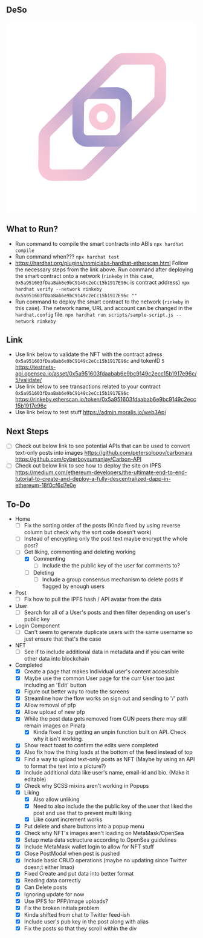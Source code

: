 ## DeSo
![IMG](./public/images/Logo.png)
## What to Run?
- Run command to compile the smart contracts into ABIs
    `npx hardhat compile`
- Run command when???
    `npx hardhat test`
- https://hardhat.org/plugins/nomiclabs-hardhat-etherscan.html
    Follow the necessary steps from the link above.
    Run command after deploying the smart contract onto a network (`rinkeby` in this case, `0x5a951603fDaaBab6e9bC9149c2eCc15b1917E96c` is contract address)
    `npx hardhat verify --network rinkeby 0x5a951603fDaaBab6e9bC9149c2eCc15b1917E96c ""`
- Run command to deploy the smart contract to the network (`rinkeby` in this case). The network name, URL and account can be changed in the `hardhat.config` file.
    `npx hardhat run scripts/sample-script.js --network rinkeby`
## Link
- Use link below to validate the NFT with the contract adress `0x5a951603fDaaBab6e9bC9149c2eCc15b1917E96c` and tokenID `5`
    https://testnets-api.opensea.io/asset/0x5a951603fdaabab6e9bc9149c2ecc15b1917e96c/5/validate/
- Use link below to see transactions related to your contract `0x5a951603fDaaBab6e9bC9149c2eCc15b1917E96c`
    https://rinkeby.etherscan.io/token/0x5a951603fdaabab6e9bc9149c2ecc15b1917e96c
- Use link below to test stuff
    https://admin.moralis.io/web3Api
## Next Steps
-   [ ] Check out below link to see potential APIs that can be used to convert text-only posts into images
        https://github.com/petersolopov/carbonara
        https://github.com/cyberboysumanjay/Carbon-API
-   [ ] Check out below link to see how to deploy the site on IPFS
        https://medium.com/ethereum-developers/the-ultimate-end-to-end-tutorial-to-create-and-deploy-a-fully-descentralized-dapp-in-ethereum-18f0cf6d7e0e
## To-Do
* Home
    - [ ] Fix the sorting order of the posts (Kinda fixed by using reverse column but check why the sort code doesn't work)
    - [ ] Instead of encrypting only the post text maybe encrypt the whole post?
    - [ ] Get liking, commenting and deleting working
        - [x] Commenting
            - [ ] Include the the public key of the user for comments to?
        - [ ] Deleting
            - [ ] Include a group consensus mechanism to delete posts if flagged by enough users
* Post
    - [ ] Fix how to pull the IPFS hash / API avatar from the data
* User
    - [ ] Search for all of a User's posts and then filter depending on user's public key
* Login Component
    - [ ] Can't seem to generate duplicate users with the same username so just ensure that that's the case
* NFT
	- [ ] See if to include additional data in metadata and if you can write other data into blockchain
* Completed
    - [x] Create a page that makes individual user's content accessible
    - [x] Maybe use the common User page for the curr User too just including an 'Edit' button
    - [x] Figure out better way to route the screens
    - [x] Streamline how the flow works on sign out and sending to '/' path
    - [x] Allow removal of pfp
    - [x] Allow upload of new pfp
    - [x] While the post data gets removed from GUN peers there may still remain images on Pinata
        -  [x] Kinda fixed it by getting an unpin function built on API. Check why it isn't working.
    - [x] Show react toast to confirm the edits were completed
    - [x] Also fix how the thing loads at the bottom of the feed instead of top
    - [x] Find a way to upload text-only posts as NFT (Maybe by using an API to format the text into a picture?)
    - [x] Include additional data like user's name, email-id and bio. (Make it editable)
    - [x] Check why SCSS mixins aren't working in Popups
    - [x] Liking
        - [x] Also allow unliking
        - [x] Need to also include the the public key of the user that liked the post and use that to prevent multi liking
        - [x] Like count increment works
    - [x] Put delete and share buttons into a popup menu
	- [x] Check why NFT's images aren't loading on MetaMask/OpenSea
	- [x] Setup meta data sctructure according to OpenSea guidelines
    - [x] Include MetaMask wallet login to allow for NFT stuff
    - [x] Close PostModal when post is pushed
    - [x] Include basic CRUD operations (maybe no updating since Twitter doesn;t either lmao) 
    - [x] Fixed Create and put data into better format
    - [x] Reading data correctly
    - [x] Can Delete posts
    - [x] Ignoring update for now
    - [x] Use IPFS for PFP/Image uploads?
    - [x] Fix the broken initials problem
    - [x] Kinda shifted from chat to Twitter feed-ish
    - [x] Include user's pub key in the post along with alias
    - [x] Fix the posts so that they scroll within the div